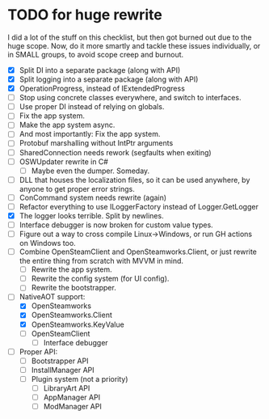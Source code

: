 # TODO for huge rewrite
I did a lot of the stuff on this checklist, but then got burned out due to the huge scope. 
Now, do it more smartly and tackle these issues individually, or in SMALL groups, to avoid scope creep and burnout.
- [x] Split DI into a separate package (along with API)
- [x] Split logging into a separate package (along with API)
- [x] OperationProgress, instead of IExtendedProgress
- [ ] Stop using concrete classes everywhere, and switch to interfaces.
- [ ] Use proper DI instead of relying on globals.
- [ ] Fix the app system.
- [ ] Make the app system async.
- [ ] And most importantly: Fix the app system.
- [ ] Protobuf marshalling without IntPtr arguments
- [ ] SharedConnection needs rework (segfaults when exiting)
- [ ] OSWUpdater rewrite in C#
  - [ ] Maybe even the dumper. Someday.
- [ ] DLL that houses the localization files, so it can be used anywhere, by anyone to get proper error strings.
- [ ] ConCommand system needs rewrite (again)
- [ ] Refactor everything to use ILoggerFactory instead of Logger.GetLogger
- [x] The logger looks terrible. Split by newlines.
- [ ] Interface debugger is now broken for custom value types.
- [ ] Figure out a way to cross compile Linux->Windows, or run GH actions on Windows too. 
- [ ] Combine OpenSteamClient and OpenSteamworks.Client, or just rewrite the entire thing from scratch with MVVM in mind.
  - [ ] Rewrite the app system.
  - [ ] Rewrite the config system (for UI config).
  - [ ] Rewrite the bootstrapper.
- [ ] NativeAOT support:
  - [x] OpenSteamworks
  - [x] OpenSteamworks.Client
  - [x] OpenSteamworks.KeyValue
  - [ ] OpenSteamClient
    - [ ] Interface debugger
- [ ] Proper API:
  - [ ] Bootstrapper API
  - [ ] InstallManager API
  - [ ] Plugin system (not a priority)
    - [ ] LibraryArt API
	- [ ] AppManager API
	- [ ] ModManager API